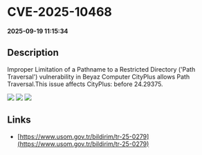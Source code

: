 # CVE-2025-10468

**2025-09-19 11:15:34**

## Description
Improper Limitation of a Pathname to a Restricted Directory ('Path Traversal') vulnerability in Beyaz Computer CityPlus allows Path Traversal.This issue affects CityPlus: before 24.29375.

![](https://img.shields.io/static/v1?label=Score&message=7.5&color=red)
![](https://img.shields.io/static/v1?label=Severity&message=HIGH&color=red)
![](https://img.shields.io/static/v1?label=CWE&message=Traversal&color=green)

## Links
- [https://www.usom.gov.tr/bildirim/tr-25-0279](https://www.usom.gov.tr/bildirim/tr-25-0279)
